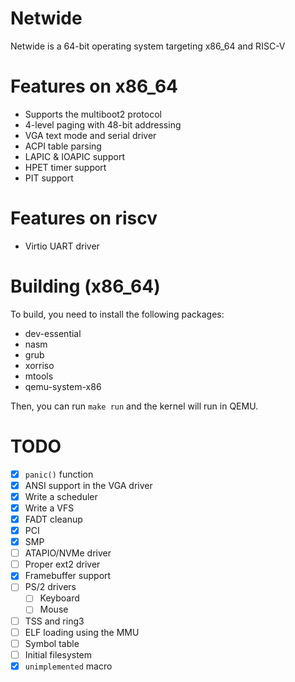 # Netwide
Netwide is a 64-bit operating system targeting x86_64 and RISC-V

# Features on x86_64
- Supports the multiboot2 protocol
- 4-level paging with 48-bit addressing
- VGA text mode and serial driver
- ACPI table parsing
- LAPIC & IOAPIC support
- HPET timer support
- PIT support

# Features on riscv
- Virtio UART driver

# Building (x86_64)
To build, you need to install the following packages:
- dev-essential
- nasm
- grub
- xorriso
- mtools
- qemu-system-x86

Then, you can run `make run` and the kernel will run in QEMU.

# TODO
- [X] `panic()` function
- [X] ANSI support in the VGA driver
- [X] Write a scheduler 
- [X] Write a VFS
- [X] FADT cleanup
- [x] PCI
- [X] SMP 
- [ ] ATAPIO/NVMe driver
- [ ] Proper ext2 driver
- [x] Framebuffer support
- [ ] PS/2 drivers
    - [ ] Keyboard
    - [ ] Mouse
- [ ] TSS and ring3
- [ ] ELF loading using the MMU
- [ ] Symbol table
- [ ] Initial filesystem
- [X] `unimplemented` macro
